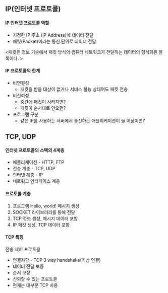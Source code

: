 ## IP(인터넷 프로토콜)

#### IP 인터넷 프로토콜 역할

- 지정한 IP 주소 (IP Address)에 데이터 전달
- 패킷(Packet)이라는 통신 단위로 데이터 전달

<패킷은 정보 기술에서 패킷 방식의 컴퓨터 네트워크가 전달하는 데이터의 형식화된 블록이다. >
 
#### IP 프로토콜의 한계

-  비연결성
    - 패킷을 받을 대상이 없거나 서비스 불능 상태여도 패킷 전송
- 비신뢰성
    - 중간에 패킷이 사라지면?
    - 패킷이 순서대로 안오면?
- 프로그램 구분
    - 같은 IP를 사용하는 서버에서 통신하는 애플리케이션이 둘 이상이면?


## TCP, UDP

#### 인터넷 프로토콜의 스택의 4계층

- 애플리케이션  - HTTP, FTP
- 전송 계층 - TCP, UDP
- 인터넷 계층 - IP
- 네트워크 인터페이스 계층 


#### 프로토콜 계층

1. 프로그램 Hello, world! 메시지 생성
2. SOCKET 라이브러리를 통해 전달
3. TCP 정보 생성, 메시지 데이터 포함
4. IP 페킷 생성, TCP 데이터 포함


#### TCP 특징
전송 제어 프로토콜

- 연결지향 - TCP 3 way handshake(기상 연결)
- 데이터 전달 보증
- 순서 보장
- 신뢰할 수 있는 프로토콜
- 현재는 대부분 TCP 사용